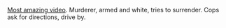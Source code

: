 <a href="https://twitter.com/trbrtc/status/1298842326853472258">Most amazing video</a>. Murderer, armed and white, tries to surrender. Cops ask for directions, drive by. 
